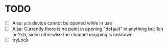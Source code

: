 # TODO

- [ ] Alsa: `pcm` device cannot be opened while in use
- [ ] Alsa: Currently there is no point in opening "default" in anything but 1ch or 2ch, since otherwise the channel mapping is unknown.
- [ ] tryLock
